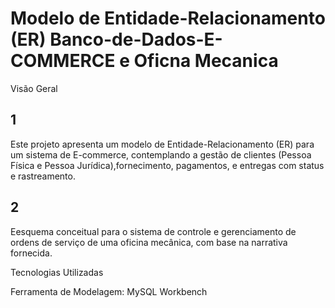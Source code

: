 # Modelo de Entidade-Relacionamento (ER) Banco-de-Dados-E-COMMERCE e Oficna Mecanica

Visão Geral
## 1
Este projeto apresenta um modelo de Entidade-Relacionamento (ER) para um sistema de E-commerce, contemplando a gestão de clientes (Pessoa Física e Pessoa Jurídica),fornecimento, pagamentos, e entregas com status e rastreamento.

## 2
Eesquema conceitual para o sistema de controle e gerenciamento de ordens de serviço de uma oficina mecânica, com base na narrativa fornecida.

Tecnologias Utilizadas

Ferramenta de Modelagem: MySQL Workbench

